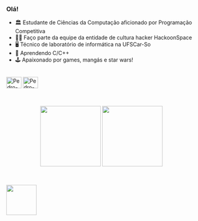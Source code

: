 ### Olá! 

- 🏛  Estudante de Ciências da Computação aficionado por Programação Competitiva
- 👨‍💻 Faço parte da equipe da entidade de cultura hacker HackoonSpace
- 🖥 Técnico de laboratório de informática na UFSCar-So
- 🌱 Aprendendo C/C++
- 🕹 Apaixonado por games, mangás e star wars!

<div style="display: inline_block"><br>
  <img align="center" alt="Pedro-cplusplus" height="30" width="40" src="https://cdn.jsdelivr.net/gh/devicons/devicon/icons/cplusplus/cplusplus-original.svg">
  <img align="center" alt="Pedro-cplusplus" height="30" width="40" src="https://cdn.jsdelivr.net/gh/devicons/devicon/icons/figma/figma-original.svg">
</div>

##

<br>
<div align="center">
  <img height="160em" src="https://github-readme-stats.vercel.app/api?username=pedrohaas&show_icons=true&theme=dark&border_radius=20">
  <img height="160em" src="https://github-readme-stats.vercel.app/api/top-langs/?username=pedrohaas&layout=compact&theme=dark&border_radius=20">
</div>

##

<br>
<div>
  <a href="https://www.linkedin.com/in/opedroalves/" target="_blank"><img height="80em" src="https://cdn.jsdelivr.net/gh/devicons/devicon/icons/linkedin/linkedin-original-wordmark.svg" target="_blank"></a>
</div>
